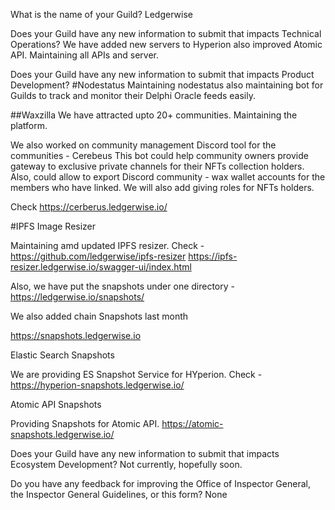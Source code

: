 What is the name of your Guild? 
Ledgerwise

Does your Guild have any new information to submit that impacts Technical Operations? 
We have added new servers to Hyperion also improved Atomic API. Maintaining all APIs and server. 


Does your Guild have any new information to submit that impacts Product Development? 
#Nodestatus Maintaining nodestatus also maintaining bot for Guilds to track and monitor their Delphi Oracle feeds easily. 


##Waxzilla We have attracted upto 20+ communities. Maintaining the platform.

We also worked on community management Discord tool for the communities - Cerebeus This bot could help community owners provide gateway to exclusive private channels for their NFTs collection holders. Also, could allow to export Discord community - wax wallet accounts for the members who have linked. We will also add giving roles for NFTs holders.

Check https://cerberus.ledgerwise.io/

#IPFS Image Resizer

Maintaining amd updated IPFS resizer. Check - https://github.com/ledgerwise/ipfs-resizer https://ipfs-resizer.ledgerwise.io/swagger-ui/index.html

Also, we have put the snapshots under one directory - https://ledgerwise.io/snapshots/

We also added chain Snapshots last month

https://snapshots.ledgerwise.io

Elastic Search Snapshots

We are providing ES Snapshot Service for HYperion. Check - https://hyperion-snapshots.ledgerwise.io/

Atomic API Snapshots

Providing Snapshots for Atomic API. https://atomic-snapshots.ledgerwise.io/

Does your Guild have any new information to submit that impacts Ecosystem Development? Not currently, hopefully soon.

Do you have any feedback for improving the Office of Inspector General, the Inspector General Guidelines, or this form? None
